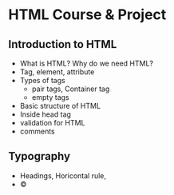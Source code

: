 # HTML Course & Project

## Introduction to HTML
  - What is HTML? Why do we need HTML?
  - Tag, element, attribute
  - Types of tags
    - pair tags, Container tag
    - empty tags
  - Basic structure of HTML
  - Inside head tag
  - validation for HTML
  - comments

  ## Typography

   - Headings, Horicontal rule,
   - &copy;
